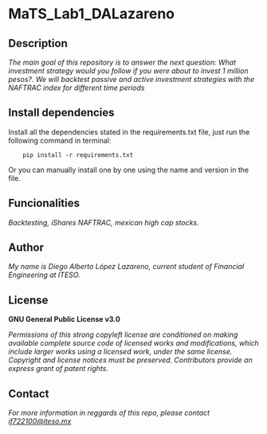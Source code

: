 # MaTS_Lab1_DALazareno

## Description
*The main goal of this repository is to answer the next question: What investment strategy would you follow if you were about to invest 1 million pesos?. We will backtest passive and active investment strategies with the NAFTRAC index for different time periods*

## Install dependencies

Install all the dependencies stated in the requirements.txt file, just run the following command in terminal:

        pip install -r requirements.txt
        
Or you can manually install one by one using the name and version in the file.

## Funcionalities

*Backtesting, iShares NAFTRAC, mexican high cap stocks.*

## Author
*My name is Diego Alberto López Lazareno, current student of Financial Engineering at ITESO.*

## License
**GNU General Public License v3.0** 

*Permissions of this strong copyleft license are conditioned on making available 
complete source code of licensed works and modifications, which include larger 
works using a licensed work, under the same license. Copyright and license notices 
must be preserved. Contributors provide an express grant of patent rights.*

## Contact
*For more information in reggards of this repo, please contact if722100@iteso.mx*
